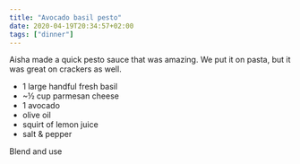 ```yaml
---
title: "Avocado basil pesto"
date: 2020-04-19T20:34:57+02:00
tags: ["dinner"]
---
```


Aisha made a quick pesto sauce that was amazing. We put it on pasta, but it was great on crackers as well.

* 1 large handful fresh basil
* ~½ cup parmesan cheese
* 1 avocado
* olive oil
* squirt of lemon juice
* salt & pepper

Blend and use
